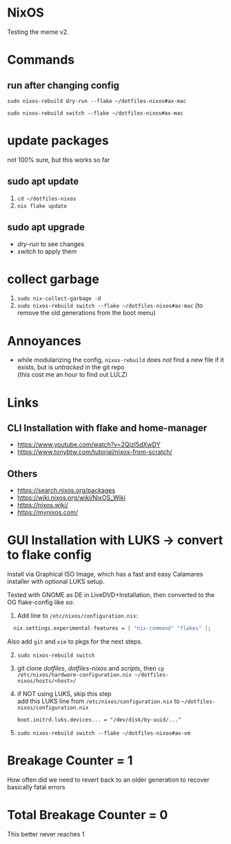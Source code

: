 # NixOS
Testing the meme v2.

# Commands
## run after changing config
`sudo nixos-rebuild dry-run --flake ~/dotfiles-nixos#ax-mac`

`sudo nixos-rebuild switch --flake ~/dotfiles-nixos#ax-mac`


# update packages
not 100% sure, but this works so far

## sudo apt update
1. `cd ~/dotfiles-nixos`
2. `nix flake update` 

## sudo apt upgrade
- *dry-run* to see changes
- *switch* to apply them

# collect garbage
1. `sudo nix-collect-garbage -d`
2. `sudo nixos-rebuild switch --flake ~/dotfiles-nixos#ax-mac` (to remove the old generations from the boot menu)

# Annoyances
- while modularizing the config, `nixos-rebuild` does *not* find a new file if it exists, but is *untracked* in the git repo  
  (this cost me an hour to find out LULZ)


# Links
## CLI Installation with flake and home-manager
- https://www.youtube.com/watch?v=2QjzI5dXwDY
- https://www.tonybtw.com/tutorial/nixos-from-scratch/
## Others
- https://search.nixos.org/packages
- https://wiki.nixos.org/wiki/NixOS_Wiki
- https://nixos.wiki/
- https://mynixos.com/


# GUI Installation with LUKS -> convert to flake config
Install via Graphical ISO Image, which has a fast and easy Calamares installer 
with optional LUKS setup.

Tested with GNOME as DE in LiveDVD+Installation, then converted to the OG flake-config like so:
1. Add line to `/etc/nixos/configuration.nix`:
```nix
  nix.settings.experimental-features = [ "nix-command" "flakes" ];
```

Also add `git` and `vim` to pkgs for the next steps.

2. `sudo nixos-rebuild switch`

3. git clone *dotfiles*, *dotfiles-nixos* and *scripts*, then `cp /etc/nixos/hardware-configuration.nix ~/dotfiles-nixos/hosts/<host>/` 

4. if NOT using LUKS, skip this step  
    add this LUKS line from `/etc/nixos/configuration.nix` to `~/dotfiles-nixos/configuration.nix`

    `boot.initrd.luks.devices... = "/dev/disk/by-uuid/..."`

5. `sudo nixos-rebuild switch --flake ~/dotfiles-nixos#ax-vm` 


# Breakage Counter = 1
How often did we need to revert back to an older generation to recover basically fatal errors
# Total Breakage Counter = 0
This better never reaches 1


